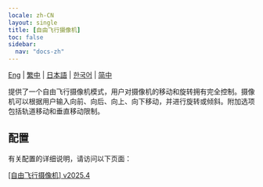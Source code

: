 ```yaml
---
locale: zh-CN
layout: single
title: [自由飞行摄像机]
toc: false
sidebar:
  nav: "docs-zh"
---
```

[Eng](/dancexr/features/freefly_cam) | [繁中](/tw/dancexr/features/freefly_cam) | [日本語](/jp/dancexr/features/freefly_cam) | [한국어](/kr/dancexr/features/freefly_cam) | [简中](/zh/dancexr/features/freefly_cam)

提供了一个自由飞行摄像机模式，用户对摄像机的移动和旋转拥有完全控制。摄像机可以根据用户输入向前、向后、向上、向下移动，并进行旋转或倾斜。附加选项包括轨道移动和垂直移动限制。

## 配置

有关配置的详细说明，请访问以下页面：

[[自由飞行摄像机] v2025.4](/dancexr/menu/2025.4/motion/freefly_cam)